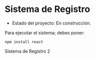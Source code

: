 <h1> Sistema de Registro</h1>

- Estado del proyecto: En construcción.

Para ejecutar el sistema; debes poner:

```npm install react```

Sistema de Registro 2
